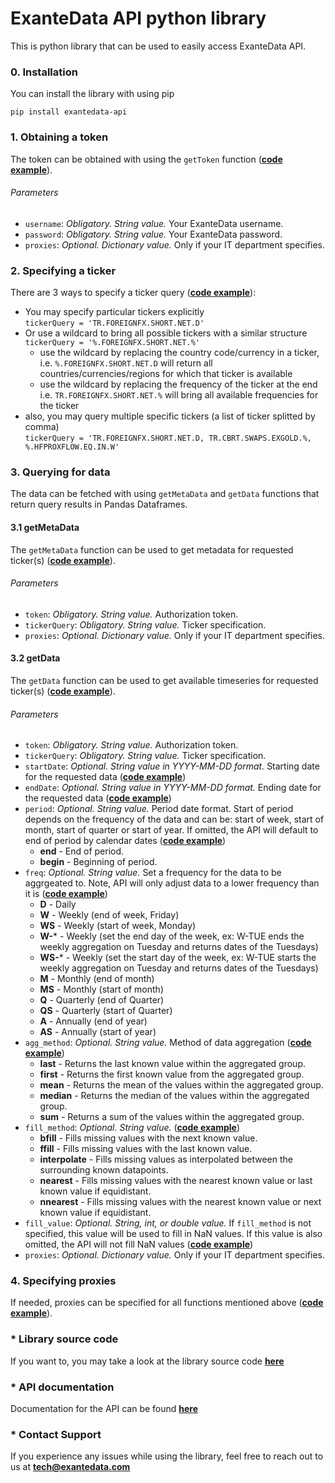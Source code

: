 # ExanteData API python library

This is python library that can be used to easily access ExanteData API.

### 0. Installation

You can install the library with using pip
```
pip install exantedata-api
```

### 1. Obtaining a token

The token can be obtained with using the `getToken` function (**[code example](https://github.com/exantedata/exantedata_api_test/blob/master/usage_example.py#L4)**).

###### Parameters
- `username`: *Obligatory. String value.* Your ExanteData username.
- `password`: *Obligatory. String value.*  Your ExanteData password.
- `proxies`: *Optional. Dictionary value.* Only if your IT department specifies.


### 2. Specifying a ticker

There are 3 ways to specify a ticker query (**[code example](https://github.com/exantedata/exantedata_api_test/blob/master/usage_example.py#L11)**):

- You may specify particular tickers explicitly \
`tickerQuery = 'TR.FOREIGNFX.SHORT.NET.D'`
- Or use a wildcard to bring all possible tickers with a similar structure \
`tickerQuery = '%.FOREIGNFX.SHORT.NET.%'`
    - use the wildcard by replacing the country code/currency in a ticker, i.e. `%.FOREIGNFX.SHORT.NET.D` will return all countries/currencies/regions for which that ticker is available
    - use the wildcard by replacing the frequency of the ticker at the end i.e. `TR.FOREIGNFX.SHORT.NET.%` will bring all available frequencies for the ticker
- also, you may query multiple specific tickers (a list of ticker splitted by comma) \
`tickerQuery = 'TR.FOREIGNFX.SHORT.NET.D, TR.CBRT.SWAPS.EXGOLD.%, %.HFPROXFLOW.EQ.IN.W'`


### 3. Querying for data

The data can be fetched with using `getMetaData` and `getData` functions that return query results in Pandas Dataframes.

#### 3.1 getMetaData

The `getMetaData` function can be used to get metadata for requested ticker(s) (**[code example](https://github.com/exantedata/exantedata_api_test/blob/master/usage_example.py#L19)**).

###### Parameters

- `token`: *Obligatory. String value.* Authorization token.
- `tickerQuery`: *Obligatory. String value.* Ticker specification.
- `proxies`: *Optional. Dictionary value.* Only if your IT department specifies.

#### 3.2 getData

The `getData` function can be used to get available timeseries for requested ticker(s) (**[code example](https://github.com/exantedata/exantedata_api_test/blob/master/usage_example.py#L26)**).

###### Parameters

- `token`: *Obligatory. String value.* Authorization token.
- `tickerQuery`: *Obligatory. String value.* Ticker specification.
- `startDate`: *Optional. String value in YYYY-MM-DD format.* Starting date for the requested data (**[code example](https://github.com/exantedata/exantedata_api_test/blob/master/usage_example.py#L34)**)
- `endDate`: *Optional. String value in YYYY-MM-DD format.* Ending date for the requested data (**[code example](https://github.com/exantedata/exantedata_api_test/blob/master/usage_example.py#L34)**)
- `period`: *Optional. String value.* Period date format. Start of period depends on the frequency of the data and can be: start of week, start of month, start of quarter or start of year. If omitted, the API will default to end of period by calendar dates (**[code example](https://github.com/exantedata/exantedata_api_test/blob/master/usage_example.py#L42)**)
    - **end** - End of period.
    - **begin** - Beginning of period.
- `freq`: *Optional. String value.*
Set a frequency for the data to be aggrgeated to. Note, API will only adjust data to a lower frequency than it is (**[code example](https://github.com/exantedata/exantedata_api_test/blob/master/usage_example.py#L51)**)
	- **D** - Daily
	- **W** - Weekly (end of week, Friday)
	- **WS** - Weekly (start of week, Monday)
	- **W-*** - Weekly (set the end day of the week, ex: W-TUE ends the weekly aggregation on Tuesday and returns dates of the Tuesdays)
	- **WS-*** - Weekly (set the start day of the week, ex: W-TUE starts the weekly aggregation on Tuesday and returns dates of the Tuesdays)
	- **M** - Monthly (end of month)
	- **MS** - Monthly (start of month)
	- **Q** - Quarterly (end of Quarter)
	- **QS** - Quarterly (start of Quarter)
	- **A** - Annually (end of year)
	- **AS** - Annually (start of year)
- `agg_method`: *Optional. String value.* Method of data aggregation (**[code example](https://github.com/exantedata/exantedata_api_test/blob/master/usage_example.py#L60)**)
	- **last** - Returns the last known value within the aggregated group.
	- **first** - Returns the first known value from the aggregated group.
	- **mean** - Returns the mean of the values within the aggregated group.
	- **median** - Returns the median of the values within the aggregated group.
	- **sum** - Returns a sum of the values within the aggregated group.
- `fill_method`: *Optional. String value.* (**[code example](https://github.com/exantedata/exantedata_api_test/blob/master/usage_example.py#L70)**)
	- **bfill** - Fills missing values with the next known value.
	- **ffill** - Fills missing values with the last known value.
	- **interpolate** - Fills missing values as interpolated between the surrounding known datapoints.
	- **nearest** - Fills missing values with the nearest known value or last known value if equidistant.
	- **nnearest** - Fills missing values with the nearest known value or next known value if equidistant.
- `fill_value`: *Optional. String, int, or double value.* 
If `fill_method` is not specified, this value will be used to fill in NaN values. If this value is also omitted, the API will not fill NaN values (**[code example](https://github.com/exantedata/exantedata_api_test/blob/master/usage_example.py#L79)**)
- `proxies`: *Optional. Dictionary value.* Only if your IT department specifies.

### 4. Specifying proxies

If needed, proxies can be specified for all functions mentioned above (**[code example](https://github.com/exantedata/exantedata_api_test/blob/master/usage_example.py#L87)**).

### * Library source code

If you want to, you may take a look at the library source code **[here](https://github.com/exantedata/exantedata_api_test/blob/master/lib/exantedata_api/exantedata_api.py)**

### * API documentation

Documentation for the API can be found **[here](https://apidocs.exantedata.com/)**

### * Contact Support

If you experience any issues while using the library, feel free to reach out to us at **tech@exantedata.com**
